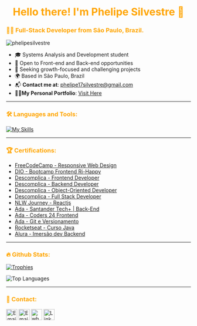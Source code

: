 <h1 align="center" style="color: orange;">Hello there! I'm Phelipe Silvestre 👋</h1>
<h3  style="color: #FFA500;">👨‍💻 Full-Stack Developer from São Paulo, Brazil.</h3>

<p>
  <img src="https://komarev.com/ghpvc/?username=phelipesilvestre&label=👁️%20Profile%20views&color=FFA500&style=flat" alt="phelipesilvestre" />
</p>

- 🎓 Systems Analysis and Development student   
- 🤝 Open to Front-end and Back-end opportunities 
- 🧠 Seeking growth-focused and challenging projects 
- 🌍 Based in São Paulo, Brazil  
- 📬 **Contact me at**: phelipe17silvestre@gmail.com
- 🐱‍👤**My Personal Portfolio**: [Visit Here](https://bit.ly/40lV64K)

 
---

<h3 align="left" style="color: #FFA500;">🛠️ Languages and Tools:</h3>


[![My Skills](https://skillicons.dev/icons?i=html,css,bootstrap,tailwind,java,spring,js,py,react,angular,ts,next,expressjs,nodejs,npm,postgres,mongodb,md,git,github,vscode,postman,figma,stackoverflow&perline=13)](#)



---

<h3 align="left" style="color: #FFA500;">🏆 Certifications:</h3>

- [FreeCodeCamp - Responsive Web Design](https://www.freecodecamp.org/certification/PhelipeSilvestre/responsive-web-design)
- [DIO - Bootcamp Frontend Ri-Happy](https://hermes.dio.me/certificates/P8QI1IIT.pdf)
- [Descomplica - Frontend Developer](https://certificados.descomplica.com.br/graduacao/c2f7b3f144812333ff4c607ef7efa564e2aef1c6a7868415c3a488af233abd34)
- [Descomplica - Backend Developer](https://certificados.descomplica.com.br/graduacao/ff9be8ac57deec3f12d2e55538f6fbc4cc5f3e600c3554f236d3dfd93a82959d)
- [Descomplica - Object-Oriented Developer](https://certificados.descomplica.com.br/graduacao/70305e59ee99a706e7921ec3dc9e5daa885127e148e8a092a770be7105712ee2)
- [Descomplica - Full Stack Developer](https://certificados.descomplica.com.br/graduacao/dff207b214b680feeb5e267718a1683359067879371804f3f805b886c4ffe841)
- [NLW Journey - Reactjs](https://app.rocketseat.com.br/certificates/55513bd0-b22b-4875-b73e-ec40512b852f)
- [Ada - Santander Tech+ | Back-End](http://bit.ly/40hEFHz)
- [Ada - Coders 24 Frontend](https://tinyurl.com/bdauw7pf)
- [Ada - Git e Versionamento](https://ada.tech/certificado?code=b080913b-be42-8dd0-4de4-c69557d77e82)
- [Rocketseat - Curso Java](https://app.rocketseat.com.br/certificates/d61571c9-0db8-4c61-a819-f84173437fee)
- [Alura - Imersão dev Backend](https://cursos.alura.com.br/immersion/certificate/user/phelipe17silvestre)
---

<h3 align="left" style="color: #FFA500">🔥 Github Stats:</h3>

<p align="left"> 
  <a href="https://github.com/ryo-ma/github-profile-trophy">
    <img src="https://github-profile-trophy.vercel.app/?username=phelipesilvestre&theme=kimbie_dark&no-frame=false&row=1&column=8" alt="Trophies" />
  </a> 
</p>

<p align="left">
  <img align="center" src="https://github-readme-stats.vercel.app/api/top-langs?username=phelipesilvestre&show_icons=true&locale=en&layout=compact&theme=gruvbox" alt="Top Languages" />
</p>


---

<h3 align="left" style="color: #FFA500">💼 Contact:</h3>

 <a align="center" href="https://bit.ly/40lV64K" title="Portfolio"><img alt="Email"  src="https://img.shields.io/badge/Portfolio-9604D5?style=for-the-badge&logo=site&logoColor=white" height="30" align="center"/></a> <a href="mailto:phelipe17silvestrea@gmail.com" title="Email"><img alt="Email" src="https://img.shields.io/badge/Gmail-D14836?style=for-the-badge&logo=gmail&logoColor=white" height="30" align="center"/></a> <a href="https://wa.me/5511968378604" title="Whatsapp"><img alt="whatsapp"  src="https://img.shields.io/badge/WhatsApp-25D366?style=for-the-badge&logo=whatsapp&logoColor=white" height="30" align="center"/></a> <a href="http://www.linkedin.com/in/phelipe-silvestre-636683125"><img  alt="LinkedIn" title="LinkedIn" src="https://img.shields.io/static/v1?message=LinkedIn&logo=linkedin&label=&color=0077B5&logoColor=white&labelColor=&style=for-the-badge" height="30" align="center" /></a> 

